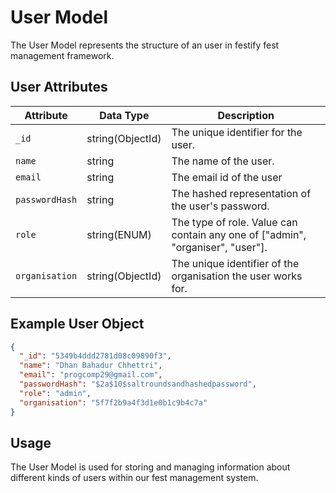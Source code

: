 # User Model

The User Model represents the structure of an user in festify fest management framework.

## User Attributes

| Attribute               | Data Type          | Description                                                                                                      |
| ----------------------- | ------------------ | ---------------------------------------------------------------------------------------------------------------  |
| `_id`                   | string(ObjectId)   | The unique identifier for the user.                                                                              |
| `name`                  | string             | The name of the user.                                                                                            |
| `email`                 | string             | The email id of the user                                                                                         |
| `passwordHash`          | string             | The hashed representation of the user's password.                                                                |
| `role`                  | string(ENUM)       | The type of role. Value can contain any one of ["admin", "organiser", "user"].                                   |
| `organisation`          | string(ObjectId)   | The unique identifier of the organisation the user works for.                                                    |

## Example User Object

```json
{
  "_id": "5349b4ddd2781d08c09890f3",
  "name": "Dhan Bahadur Chhettri",
  "email": "progcomp29@gmail.com",
  "passwordHash": "$2a$10$saltroundsandhashedpassword",
  "role": "admin",
  "organisation": "5f7f2b9a4f3d1e0b1c9b4c7a"
}
```

## Usage

The User Model is used for storing and managing information about different kinds of users within our fest management system.
